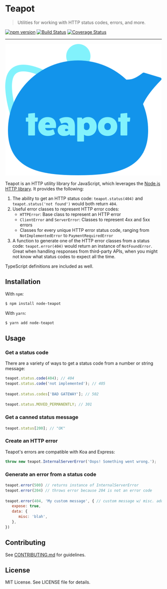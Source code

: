 # Teapot

> Utilities for working with HTTP status codes, errors, and more.

[![npm version](https://badge.fury.io/js/node-teapot.svg)](https://badge.fury.io/js/node-teapot)
[![Build Status](https://travis-ci.org/greylocklabs/teapot.svg?branch=master)](https://travis-ci.org/greylocklabs/teapot)
[![Coverage Status](https://coveralls.io/repos/github/greylocklabs/teapot/badge.svg?branch=master)](https://coveralls.io/github/greylocklabs/teapot?branch=master)

---

![Logo](assets/logo.svg)

Teapot is an HTTP utility library for JavaScript, which leverages the
[Node.js HTTP library](https://nodejs.org/api/http.html). It provides the following:

1. The ability to get an HTTP status code: `teapot.status(404)` and `teapot.status('not found')` would both
   return `404`.
2. Useful error classes to represent HTTP error codes:
    - `HTTPError`: Base class to represent an HTTP error
    - `ClientError` and `ServerError`: Classes to represent 4xx and 5xx errors
    - Classes for every unique HTTP error status code, ranging from `NotImplementedError` to `PaymentRequiredError`
3. A function to generate one of the HTTP error classes from a status code: `teapot.error(404)` would return an
   instance of `NotFoundError`. Great when handling responses from third-party APIs, when you might not know what
   status codes to expect all the time.

TypeScript definitions are included as well.

## Installation

With `npm`:

```bash
$ npm install node-teapot
```

With `yarn`:

```bash
$ yarn add node-teapot
```

## Usage

### Get a status code

There are a variety of ways to get a status code from a number or string message:

```js
teapot.status.code(404); // 404
teapot.status.code('not implemented'); // 405

teapot.status.codes['BAD GATEWAY']; // 502

teapot.status.MOVED_PERMANENTLY; // 301
```

### Get a canned status message

```js
teapot.status[200]; // "OK"
```

### Create an HTTP error

Teapot's errors are compatible with Koa and Express:

```js
throw new teapot.InternalServerError('Oops! Something went wrong.');
```

### Generate an error from a status code

```js
teapot.error(500) // returns instance of InternalServerError
teapot.error(204) // throws error because 204 is not an error code

teapot.error(404, 'My custom message', { // custom message w/ misc. additional properties
   expose: true,
   data: {
      misc: 'blah',
   },
})
```

## Contributing

See [CONTRIBUTING.md](.github/CONTRIBUTING.md) for guidelines.

## License

MIT License. See LICENSE file for details.
